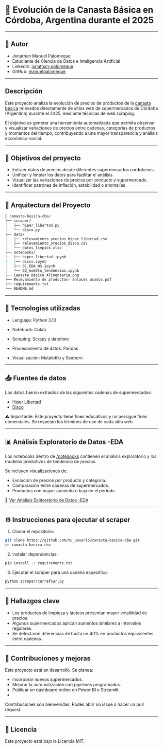 # 🛒 Evolución de la Canasta Básica en Córdoba, Argentina durante el 2025
---

## 🧑 Autor
* Jonathan Manuel Palomeque
* Estudiante de Ciencia de Datos e Inteligencia Artificial
* LinkedIn: [jonathan-palomeque](https://www.linkedin.com/in/jonathan-palomeque/)
* GitHub: [manuelpalomeque](https://github.com/manuelpalomeque)
---

## Descripción

Este proyecto analiza la evolución de precios de productos de la [canasta básica](https://www.indec.gob.ar/ftp/cuadros/sociedad/preguntas_frecuentes_cba_cbt.pdf) relevados directamente de sitios web de supermercados de Córdoba (Argentina) durante el 2025, mediante técnicas de web scraping.

El objetivo es generar una herramienta automatizada que permita observar y visualizar variaciones de precios entre cadenas, categorías de productos y momentos del tiempo, contribuyendo a una mayor transparencia y análisis económico-social.

---

## 📌 Objetivos del proyecto

- Extraer datos de precios desde diferentes supermercados cordobeses.
- Unificar y limpiar los datos para facilitar el análisis.
- Visualizar las variaciones de precios por producto y supermercado.
- Identificar patrones de inflación, estabilidad o anomalías.

---

## 🧱 Arquitectura del Proyecto

```bash
📁 canasta-basica-cba/
├── scraper/
│   ├── hiper_libertad.py
│   └── disco.py
├── data/
│   ├── relevamiento_precios_hiper_libertad.csv
│   ├── relevamiento_precios_disco.csv
│   └── datos_limpios.xlsx
├── notebooks/
│   ├── hiper_libertad.ipynb
|   |── disco.ipynb 
│   ├── 01_EDA_WS.ipynb
│   └── 02_modelo_tendencias.ipynb
├── Canasta Básica Alimentaria.png
├── Relevamiento de productos- Enlaces usados.pdf
├── requirements.txt
└── README.md
```

---

## 🧰 Tecnologías utilizadas
* Lenguaje: Python 3.10
* Notebook: Colab

* Scraping: Scrapy y datetime 
* Procesamiento de datos: Pandas
* Visualización: Matplotlib  y Seaborn

---

## 📤 Fuentes de datos
Los datos fueron extraídos de las siguientes cadenas de supermercados:

* [Hiper Libertad](https://www.hiperlibertad.com.ar/)
* [Disco](https://www.disco.com.ar/)

⚠️ Importante: Este proyecto tiene fines educativos y no persigue fines comerciales. Se respetan los términos de uso de cada sitio web.

---

## 📊 Análisis Exploratorio de Datos -EDA
Los notebooks dentro de [/notebooks](https://github.com/manuelpalomeque/Web-Scraper-canasta-basica/tree/main/notebooks) contienen el análisis exploratorio y los modelos predictivos de tendencia de precios.

Se incluyen visualizaciones de:
* Evolución de precios por producto y categoría.
* Comparación entre cadenas de supermercados.
* Productos con mayor aumento o baja en el período.

📁 [Ver Análisis Exploratorio de Datos -EDA](https://github.com/manuelpalomeque/Web-Scraper-canasta-basica/blob/main/notebooks/01_EDA_WS.ipynb)



---

## ⚙️ Instrucciones para ejecutar el scraper
1. Clonar el repositorio:

``` bash
git clone https://github.com/tu_usuario/canasta-basica-cba.git
cd canasta-basica-cba
```
2. Instalar dependencias:

``` bash
pip install -r requirements.txt
```
3. Ejecutar el scraper para una cadena específica:

``` bash
python scraper/carrefour.py
```

---

## 🧠 Hallazgos clave
* Los productos de limpieza y lácteos presentan mayor volatilidad de precios.
* Algunos supermercados aplican aumentos similares a intervalos regulares.
* Se detectaron diferencias de hasta un 40% en productos equivalentes entre cadenas.

---

## 📝 Contribuciones y mejoras
Este proyecto está en desarrollo. Se planea:

* Incorporar nuevos supermercados.
* Mejorar la automatización con pipelines programados.
* Publicar un dashboard online en Power BI o Streamlit.
* 
Contribuciones son bienvenidas. Podés abrir un issue o hacer un pull request.

---

## 📄 Licencia
Este proyecto está bajo la Licencia MIT.
